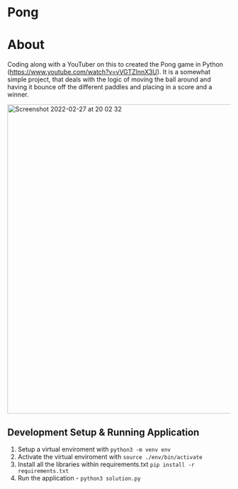 # Pong

# About
Coding along with a YouTuber on this to created the Pong game in Python (https://www.youtube.com/watch?v=vVGTZlnnX3U).
It is a somewhat simple project, that deals with the logic of moving the ball around and having it bounce off the different paddles and placing in a score and a winner.

<img width="698" alt="Screenshot 2022-02-27 at 20 02 32" src="https://user-images.githubusercontent.com/4954209/155897886-e4d915a4-5e6d-4aed-a581-dd9c853aac99.png">

## Development Setup & Running Application
1. Setup a virtual enviroment with `python3 -m venv env`
2. Activate the virtual enviroment with `source ./env/bin/activate`
3. Install all the libraries within requirements.txt `pip install -r requirements.txt`
4. Run the application - `python3 solution.py`


